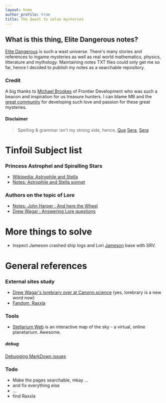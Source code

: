 ```yaml
---
layout: home
author_profile: true
title: The Quest to solve mysteries
---
```


## What is this thing, Elite Dangerous notes?
[Elite Dangerous](https://forums.frontier.co.uk/categories/elite-dangerous/) is such a wast universe. There's many stories and references to ingame mysteries as well as real world mathematics, physics, litterature and mythology. Maintaining notes TXT files could only get me so far, hence I decided to publish my notes as a searchable repository.

### Credit
A big thanks to [Michael Brookes](https://forums.frontier.co.uk/members/michael-brookes.2/) of Frontier Development who was such a beacon and inspiration for us treasure hunters. I can  blame MB and the [great community](https://forums.frontier.co.uk/threads/alien-archeology-and-other-mysteries-thread-10-the-canonn.355713/) for developing such love and passion for these great mysteries.

#### Disclaimer
> Spelling & grammar isn't my strong side, hence, [Que](https://www.youtube.com/watch?v=edelWaQ1bng) [Sera](https://www.youtube.com/watch?v=Vbn7e-KM-NA), [Sera](https://www.youtube.com/watch?v=Wy89v5VaYKE)  

# Tinfoil Subject list
### Princess Astrophel and Spiralling Stars
* [Wikipedia: Astrophile and Stella](https://en.wikipedia.org/wiki/Astrophel_and_Stella)
* [Notes: Astrophile and Stella sonnet](./_notes/Astrophil-sonnet.md)

### Authors on the topic of Lore
* [Notes: John Harper : And here the Wheel](./_notes/John-Harper.md)
* [Drew Wagar : Answering Lore questions](https://forums.frontier.co.uk/threads/lore-questions.459433/)  

# More things to solve
* Inspect Jameson crashed ship logs and Lori [Jameson](./_notes/Jameson.md) base with SRV.  


# General references
### External sites study
* [Drew Wagar's lorebrary over at Canonn.science](https://canonn.science/game-lore/)  (yes, lorebrary is a new word now)
* [Fandom, Raxxla](https://elite-dangerous.fandom.com/wiki/Raxxla)

### Tools
* [Stellarium Web](https://stellarium-web.org/) is an interactive map of the sky - a virtual, online planetarium. Awesome.  

##### debug
[Debugging MarkDown issues](xdebug)

### Todo
* Make the pages searchable, mkay ...  
* and fix everything else
* ...
* find Raxxla  
